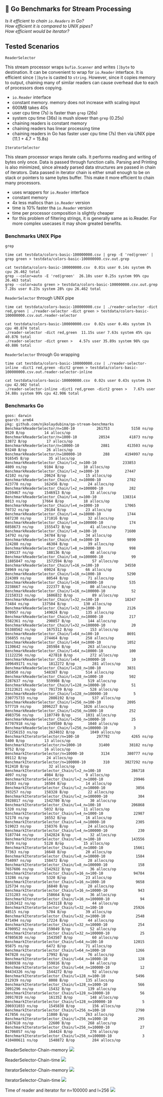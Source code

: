 ## 🌊 Go Benchmarks for Stream Processing

_Is it efficient to chain `io.Readers` in Go?_  
_How efficient it is compared to UNIX pipes?_  
_How efficient would be iterator?_  

## Tested Scenarios

`ReaderSelector`

This stream processor wraps `bufio.Scanner` and writes `[]byte` to destination. It can be convenient to wrap for `io.Reader` interface. It is efficient since `[]byte` is casted to `string`. However, since it copies memory to output, chaining many of similar readers can cause overhead due to each of processors does copying.

* `io.Reader` interface
* constant memory. memory does not increase with scaling input
* 600MB takes 40s
* user cpu time (7s) is faster than `grep` (26s)
* system cpu time (36s) is mush slower than `grep` (0.25s)
* chaining readers is constant memory
* chaining readers has linear processing time
* chaining readers in Go has faster user cpu time (7s) then via UNIX pipe (11.1 + 4.7 = 15.8s)

`IteratorSelector`

This steam processor wraps iterate calls. It performs reading and writing of bytes only once. Data is passed through function calls. Parsing and Printing is also minimized, since already parsed data structures are passed in chain of iterators. Data passed in iterator chain is either small enough to be on stack or pointers to same bytes buffer. This make it more efficient to chain many processors.

* uses wrappers for `io.Reader` interface
* constant memory
* 4x less mallocs than `io.Reader` version
* time is 10% faster tha `io.Reader` version
* time per processor composition is slightly cheaper
* for this problem of filtering strings, it is generally same as io.Reader. For more complex usecases it may show greated benefits.

### Benchmarks UNIX Pipe

`grep`

```
time cat testdata/colors-basic-100000000.csv | grep -E 'red|green' | grep green > testdata/colors-basic-100000000.csv.out.grep
```

```
cat testdata/colors-basic-100000000.csv  0.01s user 0.14s system 0% cpu 26.462 total
grep --color=auto -E 'red|green'  26.10s user 0.25s system 99% cpu 26.463 total
grep --color=auto green > testdata/colors-basic-100000000.csv.out.grep  7.28s user 0.23s system 28% cpu 26.462 total
```

`ReaderSelector` through UNIX pipe

```
time cat testdata/colors-basic-100000000.csv | ./reader-selector -dict red,green | ./reader-selector -dict green > testdata/colors-basic-100000000.csv.out.reader-selector
```

```
cat testdata/colors-basic-100000000.csv  0.02s user 0.46s system 1% cpu 40.874 total
./reader-selector -dict red,green  11.15s user 7.63s system 45% cpu 40.876 total
./reader-selector -dict green >   4.57s user 35.89s system 98% cpu 40.886 total
```

`ReaderSelector` through Go wrapping

```
time cat testdata/colors-basic-100000000.csv | ./reader-selector-inline -dict1 red,green -dict2 green > testdata/colors-basic-100000000.csv.out.reader-selector-inline
```

```
cat testdata/colors-basic-100000000.csv  0.02s user 0.43s system 1% cpu 42.902 total
./reader-selector-inline -dict1 red,green -dict2 green >   7.67s user 34.88s system 99% cpu 42.906 total
```

### Benchmarks Go

```
goos: darwin
goarch: arm64
pkg: github.com/nikolaydubina/go-stream-benchmarks
BenchmarkReaderSelector/n=100-10    	  261753	      5158 ns/op	    9520 B/op	      14 allocs/op
BenchmarkReaderSelector/n=1000-10   	   28534	     41873 ns/op	   13872 B/op	      17 allocs/op
BenchmarkReaderSelector/n=10000-10  	    2881	    413503 ns/op	   93240 B/op	      26 allocs/op
BenchmarkReaderSelector/n=100000-10 	     288	   4194997 ns/op	  916545 B/op	      35 allocs/op
BenchmarkReaderSelector_Chain/l=2_n=100-10         	  233853	      4809 ns/op	    9104 B/op	      10 allocs/op
BenchmarkReaderSelector_Chain/l=2_n=1000-10        	   27447	     42102 ns/op	   20624 B/op	      15 allocs/op
BenchmarkReaderSelector_Chain/l=2_n=10000-10       	    2782	    423778 ns/op	  162456 B/op	      24 allocs/op
BenchmarkReaderSelector_Chain/l=2_n=100000-10      	     282	   4259467 ns/op	 1546913 B/op	      33 allocs/op
BenchmarkReaderSelector_Chain/l=4_n=100-10         	  138314	      8013 ns/op	   17664 B/op	      18 allocs/op
BenchmarkReaderSelector_Chain/l=4_n=1000-10        	   17065	     70732 ns/op	   29184 B/op	      23 allocs/op
BenchmarkReaderSelector_Chain/l=4_n=10000-10       	    1744	    687230 ns/op	  171016 B/op	      32 allocs/op
BenchmarkReaderSelector_Chain/l=4_n=100000-10      	     174	   6858673 ns/op	 1555472 B/op	      41 allocs/op
BenchmarkReaderSelector_Chain/l=8_n=100-10         	   71600	     14792 ns/op	   34784 B/op	      34 allocs/op
BenchmarkReaderSelector_Chain/l=8_n=1000-10        	    9890	    124288 ns/op	   46304 B/op	      39 allocs/op
BenchmarkReaderSelector_Chain/l=8_n=10000-10       	     998	   1199137 ns/op	  188136 B/op	      48 allocs/op
BenchmarkReaderSelector_Chain/l=8_n=100000-10      	      99	  11885847 ns/op	 1572594 B/op	      57 allocs/op
BenchmarkReaderSelector_Chain/l=16_n=100-10        	   34550	     28969 ns/op	   69024 B/op	      66 allocs/op
BenchmarkReaderSelector_Chain/l=16_n=1000-10       	    5290	    224309 ns/op	   80544 B/op	      71 allocs/op
BenchmarkReaderSelector_Chain/l=16_n=10000-10      	     535	   2238667 ns/op	  222377 B/op	      80 allocs/op
BenchmarkReaderSelector_Chain/l=16_n=100000-10     	      52	  22158313 ns/op	 1606832 B/op	      89 allocs/op
BenchmarkReaderSelector_Chain/l=32_n=100-10        	   18247	     73484 ns/op	  137504 B/op	     130 allocs/op
BenchmarkReaderSelector_Chain/l=32_n=1000-10       	    2126	    570957 ns/op	  149024 B/op	     135 allocs/op
BenchmarkReaderSelector_Chain/l=32_n=10000-10      	     217	   5582361 ns/op	  290857 B/op	     144 allocs/op
BenchmarkReaderSelector_Chain/l=32_n=100000-10     	      20	  55388562 ns/op	 1675312 B/op	     153 allocs/op
BenchmarkReaderSelector_Chain/l=64_n=100-10        	    8691	    156855 ns/op	  274464 B/op	     258 allocs/op
BenchmarkReaderSelector_Chain/l=64_n=1000-10       	    1052	   1130642 ns/op	  285984 B/op	     263 allocs/op
BenchmarkReaderSelector_Chain/l=64_n=10000-10      	     100	  11122256 ns/op	  427818 B/op	     272 allocs/op
BenchmarkReaderSelector_Chain/l=64_n=100000-10     	      10	 109649171 ns/op	 1812272 B/op	     281 allocs/op
BenchmarkReaderSelector_Chain/l=128_n=100-10       	    3831	    285850 ns/op	  548387 B/op	     514 allocs/op
BenchmarkReaderSelector_Chain/l=128_n=1000-10      	     502	   2287637 ns/op	  559908 B/op	     519 allocs/op
BenchmarkReaderSelector_Chain/l=128_n=10000-10     	      51	  23123621 ns/op	  701739 B/op	     528 allocs/op
BenchmarkReaderSelector_Chain/l=128_n=100000-10    	       5	 230775733 ns/op	 2086192 B/op	     537 allocs/op
BenchmarkReaderSelector_Chain/l=256_n=100-10       	    2095	    577719 ns/op	 1096227 B/op	    1026 allocs/op
BenchmarkReaderSelector_Chain/l=256_n=1000-10      	     252	   4983756 ns/op	 1107749 B/op	    1031 allocs/op
BenchmarkReaderSelector_Chain/l=256_n=10000-10     	      25	  47707918 ns/op	 1249580 B/op	    1040 allocs/op
BenchmarkReaderSelector_Chain/l=256_n=100000-10    	       3	 472256153 ns/op	 2634032 B/op	    1049 allocs/op
BenchmarkIteratorSelector/n=100-10    	  297792	      4265 ns/op	    5400 B/op	      13 allocs/op
BenchmarkIteratorSelector/n=1000-10   	   31400	     38182 ns/op	    9752 B/op	      16 allocs/op
BenchmarkIteratorSelector/n=10000-10  	    3134	    380777 ns/op	   89112 B/op	      24 allocs/op
BenchmarkIteratorSelector/n=100000-10 	     310	   3827292 ns/op	  912410 B/op	      32 allocs/op
BenchmarkIteratorSelector_Chain/l=2_n=100-10         	  286718	      4097 ns/op	    4984 B/op	       9 allocs/op
BenchmarkIteratorSelector_Chain/l=2_n=1000-10        	   29946	     39103 ns/op	   16504 B/op	      14 allocs/op
BenchmarkIteratorSelector_Chain/l=2_n=10000-10       	    3056	    393257 ns/op	  158328 B/op	      22 allocs/op
BenchmarkIteratorSelector_Chain/l=2_n=100000-10      	     304	   3928017 ns/op	 1542780 B/op	      30 allocs/op
BenchmarkIteratorSelector_Chain/l=4_n=100-10         	  206868	      5320 ns/op	    5032 B/op	      11 allocs/op
BenchmarkIteratorSelector_Chain/l=4_n=1000-10        	   22987	     52178 ns/op	   16552 B/op	      16 allocs/op
BenchmarkIteratorSelector_Chain/l=4_n=10000-10       	    2305	    519023 ns/op	  158376 B/op	      24 allocs/op
BenchmarkIteratorSelector_Chain/l=4_n=100000-10      	     230	   5187744 ns/op	 1542824 B/op	      32 allocs/op
BenchmarkIteratorSelector_Chain/l=8_n=100-10         	  143556	      7879 ns/op	    5128 B/op	      15 allocs/op
BenchmarkIteratorSelector_Chain/l=8_n=1000-10        	   15661	     77363 ns/op	   16648 B/op	      20 allocs/op
BenchmarkIteratorSelector_Chain/l=8_n=10000-10       	    1584	    754097 ns/op	  158472 B/op	      28 allocs/op
BenchmarkIteratorSelector_Chain/l=8_n=100000-10      	     158	   7657606 ns/op	 1542922 B/op	      36 allocs/op
BenchmarkIteratorSelector_Chain/l=16_n=100-10        	   94784	     13286 ns/op	    5320 B/op	      23 allocs/op
BenchmarkIteratorSelector_Chain/l=16_n=1000-10       	    9658	    125734 ns/op	   16840 B/op	      28 allocs/op
BenchmarkIteratorSelector_Chain/l=16_n=10000-10      	     943	   1231283 ns/op	  158664 B/op	      36 allocs/op
BenchmarkIteratorSelector_Chain/l=16_n=100000-10     	      94	  12263412 ns/op	 1543118 B/op	      44 allocs/op
BenchmarkIteratorSelector_Chain/l=32_n=100-10        	   25926	     48515 ns/op	    5704 B/op	      39 allocs/op
BenchmarkIteratorSelector_Chain/l=32_n=1000-10       	    2548	    471494 ns/op	   17224 B/op	      44 allocs/op
BenchmarkIteratorSelector_Chain/l=32_n=10000-10      	     254	   4700952 ns/op	  159049 B/op	      52 allocs/op
BenchmarkIteratorSelector_Chain/l=32_n=100000-10     	      25	  47805630 ns/op	 1543507 B/op	      60 allocs/op
BenchmarkIteratorSelector_Chain/l=64_n=100-10        	   12015	     95875 ns/op	    6472 B/op	      71 allocs/op
BenchmarkIteratorSelector_Chain/l=64_n=1000-10       	    1266	    947828 ns/op	   17992 B/op	      76 allocs/op
BenchmarkIteratorSelector_Chain/l=64_n=10000-10      	     128	   9388938 ns/op	  159816 B/op	      84 allocs/op
BenchmarkIteratorSelector_Chain/l=64_n=100000-10     	      12	  94434326 ns/op	 1544272 B/op	      92 allocs/op
BenchmarkIteratorSelector_Chain/l=128_n=100-10       	    5496	    212939 ns/op	    8008 B/op	     135 allocs/op
BenchmarkIteratorSelector_Chain/l=128_n=1000-10      	     566	   2091296 ns/op	   15432 B/op	     139 allocs/op
BenchmarkIteratorSelector_Chain/l=128_n=10000-10     	      56	  20917019 ns/op	  161352 B/op	     148 allocs/op
BenchmarkIteratorSelector_Chain/l=128_n=100000-10    	       5	 206931033 ns/op	 1545838 B/op	     156 allocs/op
BenchmarkIteratorSelector_Chain/l=256_n=100-10       	    2790	    417856 ns/op	   11080 B/op	     263 allocs/op
BenchmarkIteratorSelector_Chain/l=256_n=1000-10      	     295	   4167610 ns/op	   22600 B/op	     268 allocs/op
BenchmarkIteratorSelector_Chain/l=256_n=10000-10     	      27	  41706057 ns/op	  164424 B/op	     276 allocs/op
BenchmarkIteratorSelector_Chain/l=256_n=100000-10    	       3	 410400611 ns/op	 1548872 B/op	     284 allocs/op
```

ReaderSelector-Chain-memory
![](./docs/ReaderSelector-Chain-memory.png)

ReaderSelector-Chain-time
![](./docs/ReaderSelector-Chain-time.png)

IteratorSelector-Chain-memory
![](./docs/IteratorSelector-Chain-memory.png)

IteratorSelector-Chain-time
![](./docs/IteratorSelector-Chain-time.png)

Time of reader and iterator for n=100000 and l=256
![](./docs/reader-vs-iterator-time.png)
